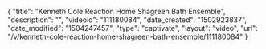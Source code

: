 {
    "title": "Kenneth Cole Reaction Home Shagreen Bath Ensemble",
    "description": "",
    "videoid": "111180084",
    "date_created": "1502923837",
    "date_modified": "1504247457",
    "type": "captivate",
    "layout": "video",
    "url": "\/v\/kenneth-cole-reaction-home-shagreen-bath-ensemble\/111180084"
}